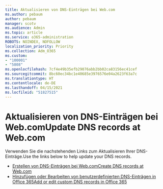```yaml
---
title: Aktualisieren von DNS-Einträgen bei Web.com
ms.author: pebaum
author: pebaum
manager: scotv
ms.audience: Admin
ms.topic: article
ms.service: o365-administration
ROBOTS: NOINDEX, NOFOLLOW
localization_priority: Priority
ms.collection: Adm_O365
ms.custom:
- "100001"
- "5808"
ms.openlocfilehash: 7cf4e49b35efb29076abb2bb02ca83156ec41cef
ms.sourcegitcommit: 8bc60ec34bc1e40685e3976576e04a2623f63a7c
ms.translationtype: HT
ms.contentlocale: de-DE
ms.lasthandoff: 04/15/2021
ms.locfileid: "51827515"
---
```

# <a name="update-dns-records-at-webcom"></a><span data-ttu-id="4000e-102">Aktualisieren von DNS-Einträgen bei Web.com</span><span class="sxs-lookup"><span data-stu-id="4000e-102">Update DNS records at Web.com</span></span>

<span data-ttu-id="4000e-103">Verwenden Sie die nachstehenden Links zum Aktualisieren Ihrer DNS-Einträge.</span><span class="sxs-lookup"><span data-stu-id="4000e-103">Use the links below to help update your DNS records.</span></span>

- [<span data-ttu-id="4000e-104">Erstellen von DNS-Einträgen bei Web.com</span><span class="sxs-lookup"><span data-stu-id="4000e-104">Create DNS records at Web.com</span></span>](https://docs.microsoft.com/microsoft-365/admin/dns/create-dns-records-at-web-com?view=o365-worldwide)
- [<span data-ttu-id="4000e-105">Hinzufügen oder Bearbeiten von benutzerdefinierten DNS-Einträgen in Office 365</span><span class="sxs-lookup"><span data-stu-id="4000e-105">Add or edit custom DNS records in Office 365</span></span>](https://docs.microsoft.com/microsoft-365/admin/setup/add-domain#add-or-edit-custom-dns-records)
